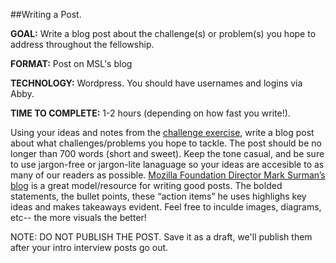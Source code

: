 ##Writing a Post. 

**GOAL:** Write a blog post about the challenge(s) or problem(s) you hope to address throughout the fellowship. 

**FORMAT:** Post on MSL's blog

**TECHNOLOGY:** Wordpress. You should have usernames and logins via Abby. 

**TIME TO COMPLETE:** 1-2 hours (depending on how fast you write!). 

Using your ideas and notes from the [challenge exercise](https://github.com/mozillascience/fellows-class-2015/blob/master/challenge_exercise.md), write a blog post about what challenges/problems you hope to tackle.
The post should be no longer than 700 words (short and sweet). Keep the tone casual, and be sure to use jargon-free or jargon-lite lanaguage so your ideas are accesible to as many of our readers as possible. [Mozilla Foundation Director Mark Surman’s blog](http://marksurman.commons.ca/blog/) is a great model/resource for writing good posts. The bolded statements, the bullet points, these “action items” he uses highlighs key ideas and makes takeaways evident. Feel free to inculde images, diagrams, etc-- the more visuals the better!

NOTE: DO NOT PUBLISH THE POST.  Save it as a draft, we'll publish them after your intro interview posts go out. 
